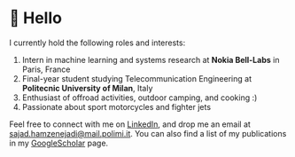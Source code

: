 # 👋 Hello

I currently hold the following roles and interests:

  1. Intern in machine learning and systems research at **Nokia Bell-Labs** in Paris, France
  2. Final-year student studying Telecommunication Engineering at **Politecnic University of Milan**, Italy
  3. Enthusiast of offroad activities, outdoor camping, and cooking :)
  4. Passionate about sport motorcycles and fighter jets 

Feel free to connect with me on [LinkedIn](https://www.linkedin.com/in/sajadh76/), and drop me an email at [sajad.hamzenejadi@mail.polimi.it](mailto:sajad.hamzenejadi@mail.polimi.it). You can also find a list of my publications in my [GoogleScholar](https://scholar.google.com/citations?user=KvSyQNEAAAAJ&hl=en) page.
